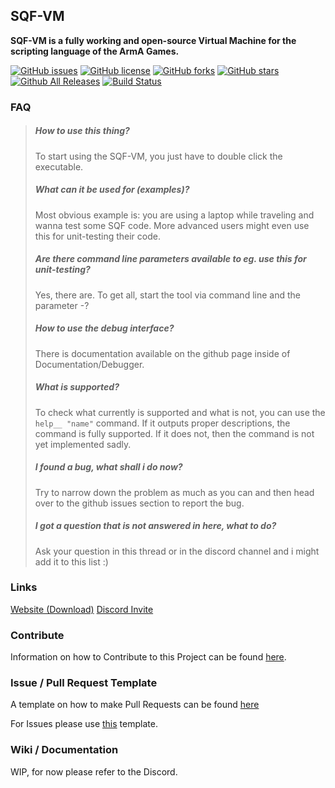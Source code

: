 ## SQF-VM
__SQF-VM is a fully working and open-source Virtual Machine for the scripting language of the ArmA Games.__

[![GitHub issues](https://img.shields.io/github/issues/SQFvm/vm.svg)](https://github.com/SQFvm/vm/issues) [![GitHub license](https://img.shields.io/badge/license-GPLv3-blue.svg)](https://raw.githubusercontent.com/SQFvm/vm/master/LICENSE) [![GitHub forks](https://img.shields.io/github/forks/SQFvm/vm.svg)](https://github.com/SQFvm/vm/network) [![GitHub stars](https://img.shields.io/github/stars/SQFvm/vm.svg)](https://github.com/SQFvm/vm/stargazers) [![Github All Releases](https://img.shields.io/github/downloads/SQFvm/vm/total.svg)](https://github.com/SQFvm/vm/releases) [![Build Status](https://travis-ci.org/SQFvm/vm.svg?branch=master)](https://travis-ci.org/SQFvm/vm)

### FAQ

> ##### How to use this thing?
> To start using the SQF-VM, you just have to double click the executable.
>  
> ##### What can it be used for (examples)?
> Most obvious example is: you are using a laptop while traveling and wanna test some SQF code.
> More advanced users might even use this for unit-testing their code.
>  
> ##### Are there command line parameters available to eg. use this for unit-testing?
> Yes, there are. To get all, start the tool via command line and the parameter -?
>  
> ##### How to use the debug interface?
> There is documentation available on the github page inside of Documentation/Debugger.
>  
> ##### What is supported?
> To check what currently is supported and what is not, you can use the `help__ "name"` command.
> If it outputs proper descriptions, the command is fully supported.
> If it does not, then the command is not yet implemented sadly.
>  
> ##### I found a bug, what shall i do now?
> Try to narrow down the problem as much as you can and then head over to the github issues section to report the bug.
>  
> ##### I got a question that is not answered in here, what to do?
> Ask your question in this thread or in the discord channel and i might add it to this list :)

### Links

[Website (Download)](https://x39.io/projects?project=SQF-VM)
[Discord Invite](https://discord.gg/b5qCUCK)

### Contribute

Information on how to Contribute to this Project can be found [here](https://github.com/SQFvm/vm/blob/master/CONTRIBUTING.md).

### Issue / Pull Request Template

A template on how to make Pull Requests can be found [here](https://github.com/SQFvm/vm/blob/master/PULL_REQUEST_TEMPLATE.md)

For Issues please use [this](https://github.com/SQFvm/vm/blob/master/ISSUE_TEMPLATE.md) template.

### Wiki / Documentation

WIP, for now please refer to the Discord.
